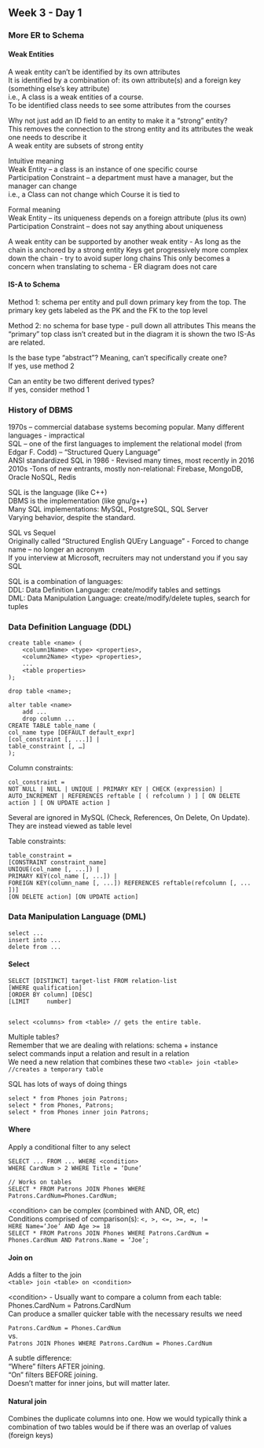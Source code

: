 ## Week 3 - Day 1
### More ER to Schema
#### Weak Entities
A weak entity can’t be identified by its own attributes  
It is identified by a combination of: its own attribute(s) and a foreign key (something else’s key attribute)  
i.e., A class is a weak entities of a course.   
To be identified class needs to see some attributes from the courses

Why not just add an ID field to an entity to make it a “strong” entity?  
This removes the connection to the strong entity and its attributes the weak one needs to describe it  
A weak entity are subsets of strong entity 

Intuitive meaning  
Weak Entity – a class is an instance of one specific course  
Participation Constraint – a department must have a manager, but the manager can change  
i.e., a Class can not change which Course it is tied to

Formal meaning  
Weak Entity – its uniqueness depends on a foreign attribute (plus its own)  
Participation Constraint – does not say anything about uniqueness

A weak entity can be supported by another weak entity - As long as the chain is anchored by a strong entity
Keys get progressively more complex down the chain - try to avoid super long chains
This only becomes a concern when translating to schema - ER diagram does not care

#### IS-A to Schema
Method 1:  schema per entity and pull down primary key from the top. The primary key gets labeled as the PK and the FK to the top level

Method 2: no schema for base type - pull down all attributes
This means the “primary” top class isn’t created but in the diagram it is shown the two IS-As are related. 

Is the base type “abstract”? Meaning, can’t specifically create one?  
If yes, use method 2

Can an entity be two different derived types?  
If yes, consider method 1

### History of DBMS
1970s – commercial database systems becoming popular. Many different languages - impractical  
SQL – one of the first languages to implement the relational model (from Edgar F. Codd) – “Structured Query Language”  
ANSI standardized SQL in 1986 - Revised many times, most recently in 2016  
2010s -Tons of new entrants, mostly non-relational: Firebase, MongoDB, Oracle NoSQL, Redis

SQL is the language (like C++)  
DBMS is the implementation (like gnu/g++)  
Many SQL implementations: MySQL, PostgreSQL, SQL Server  
Varying behavior, despite the standard.

SQL vs Sequel  
Originally called “Structured English QUEry Language” - Forced to change name – no longer an acronym  
If you interview at Microsoft, recruiters may not understand you if you say SQL

SQL is a combination of languages:  
DDL: Data Definition Language: create/modify tables and settings  
DML: Data Manipulation Language: create/modify/delete tuples, search for tuples

### Data Definition Language (DDL)
```
create table <name> (
    <column1Name> <type> <properties>, 
    <column2Name> <type> <properties>, 
    ...
    <table properties>
);

drop table <name>;

alter table <name> 
    add ...
    drop column ...
CREATE TABLE table_name (
col_name type [DEFAULT default_expr] 
[col_constraint [, ...]] | 
table_constraint [, …]
);
```

Column constraints: 

```
col_constraint =
NOT NULL | NULL | UNIQUE | PRIMARY KEY | CHECK (expression) | AUTO_INCREMENT | REFERENCES reftable [ ( refcolumn ) ] [ ON DELETE action ] [ ON UPDATE action ]
```

Several are ignored in MySQL (Check, References, On Delete, On Update). They are instead viewed as table level

Table constraints:

```
table_constraint =
[CONSTRAINT constraint_name]
UNIQUE(col_name [, ...]) |
PRIMARY KEY(col_name [, ...]) |
FOREIGN KEY(column_name [, ...]) REFERENCES reftable(refcolumn [, ... ])]
[ON DELETE action] [ON UPDATE action]
```

### Data Manipulation Language (DML) 
```
select ...
insert into ...
delete from ...
```

#### Select
```
SELECT [DISTINCT] target-list FROM relation-list
[WHERE qualification]
[ORDER BY column] [DESC]
[LIMIT     number]


select <columns> from <table> // gets the entire table. 
```

Multiple tables?  
Remember that we are dealing with relations: schema + instance  
select commands input a relation and result in a relation  
We need a new relation that combines these two
`<table> join <table> //creates a temporary table`

SQL has lots of ways of doing things

```
select * from Phones join Patrons;
select * from Phones, Patrons;
select * from Phones inner join Patrons;
```

#### Where
Apply a conditional filter to any select

```
SELECT ... FROM ... WHERE <condition>
WHERE CardNum > 2 WHERE Title = ‘Dune’

// Works on tables
SELECT * FROM Patrons JOIN Phones WHERE Patrons.CardNum=Phones.CardNum;
```

\<condition> can be complex (combined with AND, OR, etc)  
Conditions comprised of comparison(s): `<, >, <=, >=, =, !=`  
`HERE Name=‘Joe’ AND Age >= 18`  
`SELECT * FROM Patrons JOIN Phones WHERE Patrons.CardNum = Phones.CardNum AND Patrons.Name = ‘Joe’;`

#### Join on
Adds a filter to the join  
`<table> join <table> on <condition>`

\<condition> - Usually want to compare a column from each table:  
Phones.CardNum = Patrons.CardNum  
Can produce a smaller quicker table with the necessary results we need

`Patrons.CardNum = Phones.CardNum`  
vs.  
`Patrons JOIN Phones WHERE
Patrons.CardNum = Phones.CardNum`

A subtle difference:  
“Where” filters AFTER joining.  
“On” filters BEFORE joining.  
Doesn’t matter for inner joins, but will matter later.

#### Natural join 
Combines the duplicate columns into one. How we would typically think a combination of two tables would be if there was an overlap of values (foreign keys) 




